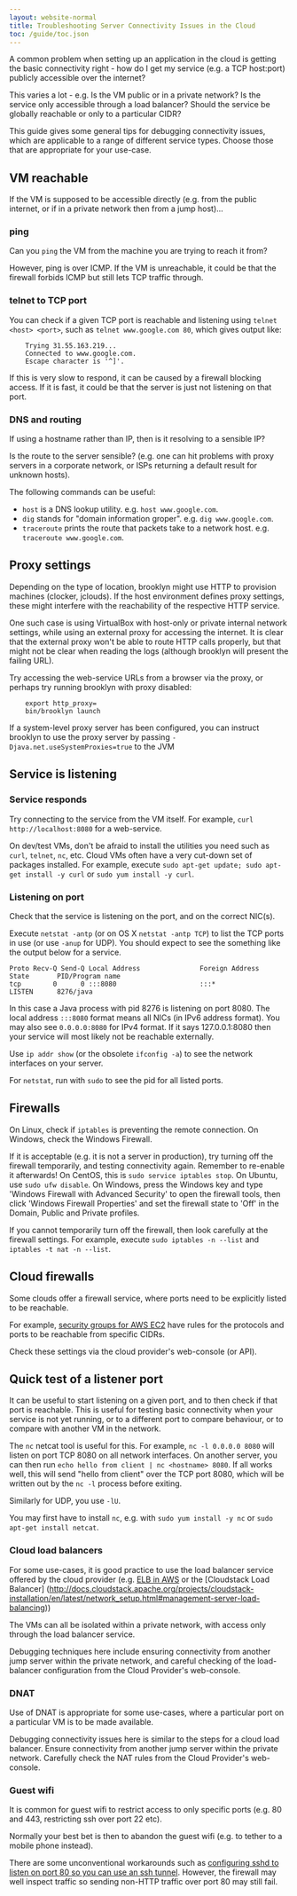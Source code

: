 ```yaml
---
layout: website-normal
title: Troubleshooting Server Connectivity Issues in the Cloud
toc: /guide/toc.json
---
```


A common problem when setting up an application in the cloud is getting the basic connectivity right - how
do I get my service (e.g. a TCP host:port) publicly accessible over the internet?

This varies a lot - e.g. Is the VM public or in a private network? Is the service only accessible through
a load balancer? Should the service be globally reachable or only to a particular CIDR?

This guide gives some general tips for debugging connectivity issues, which are applicable to a 
range of different service types. Choose those that are appropriate for your use-case.

## VM reachable
If the VM is supposed to be accessible directly (e.g. from the public internet, or if in a private network
then from a jump host)...

### ping
Can you `ping` the VM from the machine you are trying to reach it from?

However, ping is over ICMP. If the VM is unreachable, it could be that the firewall forbids ICMP but still
lets TCP traffic through.

### telnet to TCP port
You can check if a given TCP port is reachable and listening using `telnet <host> <port>`, such as
`telnet www.google.com 80`, which gives output like:

~~~
    Trying 31.55.163.219...
    Connected to www.google.com.
    Escape character is '^]'.
~~~

If this is very slow to respond, it can be caused by a firewall blocking access. If it is fast, it could
be that the server is just not listening on that port.

### DNS and routing
If using a hostname rather than IP, then is it resolving to a sensible IP?

Is the route to the server sensible? (e.g. one can hit problems with proxy servers in a corporate
network, or ISPs returning a default result for unknown hosts).

The following commands can be useful:

* `host` is a DNS lookup utility. e.g. `host www.google.com`.
* `dig` stands for "domain information groper". e.g. `dig www.google.com`.
* `traceroute` prints the route that packets take to a network host. e.g. `traceroute www.google.com`.

## Proxy settings
Depending on the type of location, brooklyn might use HTTP to provision machines (clocker, jclouds). If the host environment defines proxy settings, these might interfere with the reachability of the respective HTTP service.

One such case is using VirtualBox with host-only or private internal network settings, while using an external proxy for accessing the internet. It is clear that the external proxy won't be able to route HTTP calls properly, but that might not be clear when reading the logs (although brooklyn will present the failing URL).

Try accessing the web-service URLs from a browser via the proxy, or perhaps try running brooklyn with proxy disabled:

~~~
    export http_proxy=
    bin/brooklyn launch
~~~

If a system-level proxy server has been configured, you can instruct brooklyn to use the proxy server by passing `-Djava.net.useSystemProxies=true` to the JVM

## Service is listening

### Service responds
Try connecting to the service from the VM itself. For example, `curl http://localhost:8080` for a
web-service.

On dev/test VMs, don't be afraid to install the utilities you need such as `curl`, `telnet`, `nc`,
etc. Cloud VMs often have a very cut-down set of packages installed. For example, execute
`sudo apt-get update; sudo apt-get install -y curl` or `sudo yum install -y curl`.

### Listening on port
Check that the service is listening on the port, and on the correct NIC(s).

Execute `netstat -antp` (or on OS X `netstat -antp TCP`) to list the TCP ports in use (or use
`-anup` for UDP). You should expect to see the something like the output below for a service.

~~~
Proto Recv-Q Send-Q Local Address               Foreign Address             State       PID/Program name   
tcp        0      0 :::8080                     :::*                        LISTEN      8276/java           
~~~

In this case a Java process with pid 8276 is listening on port 8080. The local address `:::8080`
format means all NICs (in IPv6 address format). You may also see `0.0.0.0:8080` for IPv4 format.
If it says 127.0.0.1:8080 then your service will most likely not be reachable externally.

Use `ip addr show` (or the obsolete `ifconfig -a`) to see the network interfaces on your server.

For `netstat`, run with `sudo` to see the pid for all listed ports.

## Firewalls
On Linux, check if `iptables` is preventing the remote connection. On Windows, check the Windows Firewall.

If it is acceptable (e.g. it is not a server in production), try turning off the firewall temporarily,
and testing connectivity again. Remember to re-enable it afterwards! On CentOS, this is `sudo service
iptables stop`. On Ubuntu, use `sudo ufw disable`. On Windows, press the Windows key and type 'Windows
Firewall with Advanced Security' to open the firewall tools, then click 'Windows Firewall Properties'
and set the firewall state to 'Off' in the Domain, Public and Private profiles.

If you cannot temporarily turn off the firewall, then look carefully at the firewall settings. For
example, execute `sudo iptables -n --list` and `iptables -t nat -n --list`.

## Cloud firewalls
Some clouds offer a firewall service, where ports need to be explicitly listed to be reachable.

For example, 
[security groups for AWS EC2](http://docs.aws.amazon.com/AWSEC2/latest/UserGuide/using-network-security.html) 
have rules for the protocols and ports to be reachable from specific CIDRs.

Check these settings via the cloud provider's web-console (or API).

## Quick test of a listener port
It can be useful to start listening on a given port, and to then check if that port is reachable.
This is useful for testing basic connectivity when your service is not yet running, or to a
different port to compare behaviour, or to compare with another VM in the network.

The `nc` netcat tool is useful for this. For example, `nc -l 0.0.0.0 8080` will listen on port
TCP 8080 on all network interfaces. On another server, you can then run `echo hello from client
| nc <hostname> 8080`. If all works well, this will send "hello from client" over the TCP port 8080,
which will be written out by the `nc -l` process before exiting.

Similarly for UDP, you use `-lU`.

You may first have to install `nc`, e.g. with `sudo yum install -y nc` or `sudo apt-get install netcat`.

### Cloud load balancers
For some use-cases, it is good practice to use the load balancer service offered by the cloud provider
(e.g. [ELB in AWS](http://aws.amazon.com/elasticloadbalancing/) or the [Cloudstack Load Balancer]
(http://docs.cloudstack.apache.org/projects/cloudstack-installation/en/latest/network_setup.html#management-server-load-balancing))

The VMs can all be isolated within a private network, with access only through the load balancer service.

Debugging techniques here include ensuring connectivity from another jump server within the private
network, and careful checking of the load-balancer configuration from the Cloud Provider's web-console.

### DNAT
Use of DNAT is appropriate for some use-cases, where a particular port on a particular VM is to be
made available.

Debugging connectivity issues here is similar to the steps for a cloud load balancer. Ensure
connectivity from another jump server within the private network. Carefully check the NAT rules from
the Cloud Provider's web-console.

### Guest wifi
It is common for guest wifi to restrict access to only specific ports (e.g. 80 and 443, restricting
ssh over port 22 etc).

Normally your best bet is then to abandon the guest wifi (e.g. to tether to a mobile phone instead).

There are some unconventional workarounds such as [configuring sshd to listen on port 80 so you can
use an ssh tunnel](http://askubuntu.com/questions/107173/is-it-possible-to-ssh-through-port-80).
However, the firewall may well inspect traffic so sending non-HTTP traffic over port 80 may still fail.

